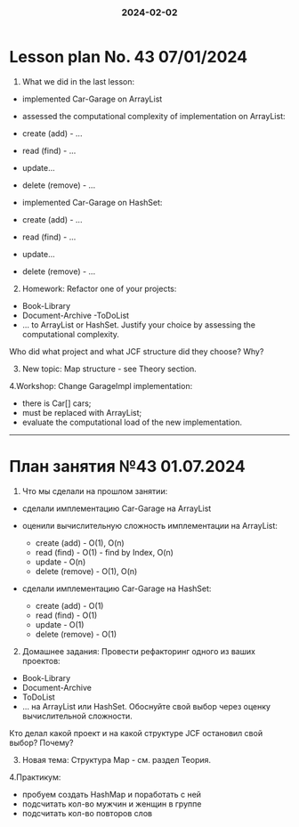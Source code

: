 <h3 style="text-align: center; padding-bottom: 14px">2024-02-02</h3>

# Lesson plan No. 43 07/01/2024

1. What we did in the last lesson:
- implemented Car-Garage on ArrayList
- assessed the computational complexity of implementation on ArrayList:
- create (add) - ...
- read (find) - ...
- update...
- delete (remove) - ...

- implemented Car-Garage on HashSet:
- create (add) - ...
- read (find) - ...
- update...
- delete (remove) - ...

2. Homework:
   Refactor one of your projects:
- Book-Library
- Document-Archive
  -ToDoList
- ...
  to ArrayList or HashSet.
  Justify your choice by assessing the computational complexity.

Who did what project and what JCF structure did they choose?
Why?

3. New topic:
   Map structure - see Theory section.

4.Workshop:
Change GarageImpl implementation:
- there is Car[] cars;
- must be replaced with ArrayList;
- evaluate the computational load of the new implementation.

___

# План занятия №43 01.07.2024

1. Что мы сделали на прошлом занятии:
- сделали имплементацию Car-Garage на ArrayList
- оценили вычислительную сложность имплементации на ArrayList:
  - create  (add) - O(1), O(n)
  - read (find) - O(1) - find by Index, O(n)
  - update - O(n)
  - delete (remove) - O(1), O(n)
  
- сделали имплементацию Car-Garage на HashSet:
  - create  (add) - O(1)
  - read (find) - O(1)
  - update - O(1)
  - delete (remove) - O(1)

2. Домашнее задания:
   Провести рефакторинг одного из ваших проектов:
- Book-Library
- Document-Archive
- ToDoList
- ...
  на ArrayList или HashSet.
  Обоснуйте свой выбор через оценку вычислительной сложности.

Кто делал какой проект и на какой структуре JCF остановил свой выбор?
Почему?

3. Новая тема:
Структура Map - см. раздел Теория.

4.Практикум:
- пробуем создать HashMap и поработать с ней
- подсчитать кол-во мужчин и женщин в группе
- подсчитать кол-во повторов слов
 





